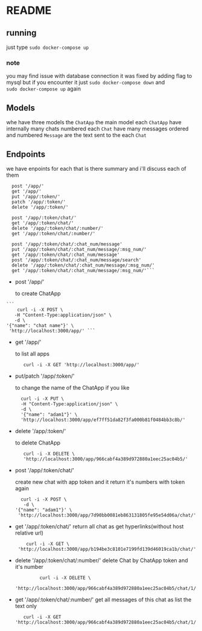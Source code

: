 # README

## running
just type ``` sudo docker-compose up ```
### note
 you may find issue with database connection it was fixed by adding flag to mysql but if you encounter it just 
 ```sudo docker-compose down```   and  
 ``` sudo docker-compose up ``` again


## Models
whe have three models the `ChatApp` the main model
each `ChatApp` have internally many chats  numbered
each `Chat` have many messages ordered and numbered
`Message` are the text sent to the each `Chat`

## Endpoints
we have enpoints for each 
that is there summary and i'll discuss each of them
```
  post '/app/'
  get '/app/'
  put '/app/:token/'
  patch '/app/:token/'
  delete '/app/:token/'
  
  post '/app/:token/chat/'
  get '/app/:token/chat/'
  delete '/app/:token/chat/:number/'
  get '/app/:token/chat/:number/'
  
  post '/app/:token/chat/:chat_num/message'
  put '/app/:token/chat/:chat_num/message/:msg_num/'
  get '/app/:token/chat/:chat_num/message'
  post '/app/:token/chat/:chat_num/message/search'
  delete '/app/:token/chat/:chat_num/message/:msg_num/'
  get '/app/:token/chat/:chat_num/message/:msg_num/'```

```

-  post '/app/'
  
   to create ChatApp 
````
```
    curl -i -X POST \
   -H "Content-Type:application/json" \
   -d \
'{"name": "chat name"}' \
 'http://localhost:3000/app/' ```
````

-  get '/app/'

   to list all apps
   ````
      curl -i -X GET 'http://localhost:3000/app/' 
   ````
-  put/patch '/app/:token/'

   to change the name of the ChatApp if you like
   ````
     curl -i -X PUT \
     -H "Content-Type:application/json" \
     -d \
     '{"name": "adam1"}' \
     'http://localhost:3000/app/ef7ff51da82f3fa000b81f0484bb3c8b/'
   ````
-  delete '/app/:token/'

   to delete ChatApp
   ````
      curl -i -X DELETE \
      'http://localhost:3000/app/966cabf4a389d972880a1eec25ac04b5/'

   ````

- post '/app/:token/chat/'

  create new chat with app token and it return it's numbers with token again
  ````
    curl -i -X POST \
     -d \
  '{"name": "adam1"}' \
   'http://localhost:3000/app/7d90bb0081eb863131805fe95e54d06a/chat/'
  ````

- get '/app/:token/chat/'
     return all chat as get hyperlinks(without host relative url)
    ````
        curl -i -X GET \
     'http://localhost:3000/app/b194be3c8101e7199fd139d46019ca1b/chat/'
    ````

-  delete '/app/:token/chat/:number/'
     delete Chat by ChatApp token and it's number
     ````
              curl -i -X DELETE \
       'http://localhost:3000/app/966cabf4a389d972880a1eec25ac04b5/chat/1/'
     ````
- get '/app/:token/chat/:number/'
    get all messages of this chat as list the text only
        
    ````
       curl -i -X GET 'http://localhost:3000/app/966cabf4a389d972880a1eec25ac04b5/chat/1/' 
    ````

    
